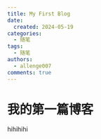 ```yaml
---
title: My First Blog
date:
  created: 2024-05-19
categories:
  - 随笔
tags:
  - 随笔
authors:
  - allenge007
comments: true
---
```


# 我的第一篇博客


hihihihi

